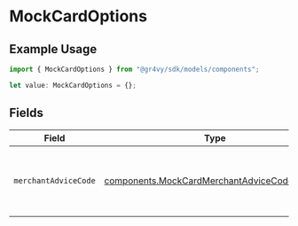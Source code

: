 # MockCardOptions

## Example Usage

```typescript
import { MockCardOptions } from "@gr4vy/sdk/models/components";

let value: MockCardOptions = {};
```

## Fields

| Field                                                                                                        | Type                                                                                                         | Required                                                                                                     | Description                                                                                                  |
| ------------------------------------------------------------------------------------------------------------ | ------------------------------------------------------------------------------------------------------------ | ------------------------------------------------------------------------------------------------------------ | ------------------------------------------------------------------------------------------------------------ |
| `merchantAdviceCode`                                                                                         | [components.MockCardMerchantAdviceCodeOptions](../../models/components/mockcardmerchantadvicecodeoptions.md) | :heavy_minus_sign:                                                                                           | Allows for mocking the merchant advice code.                                                                 |